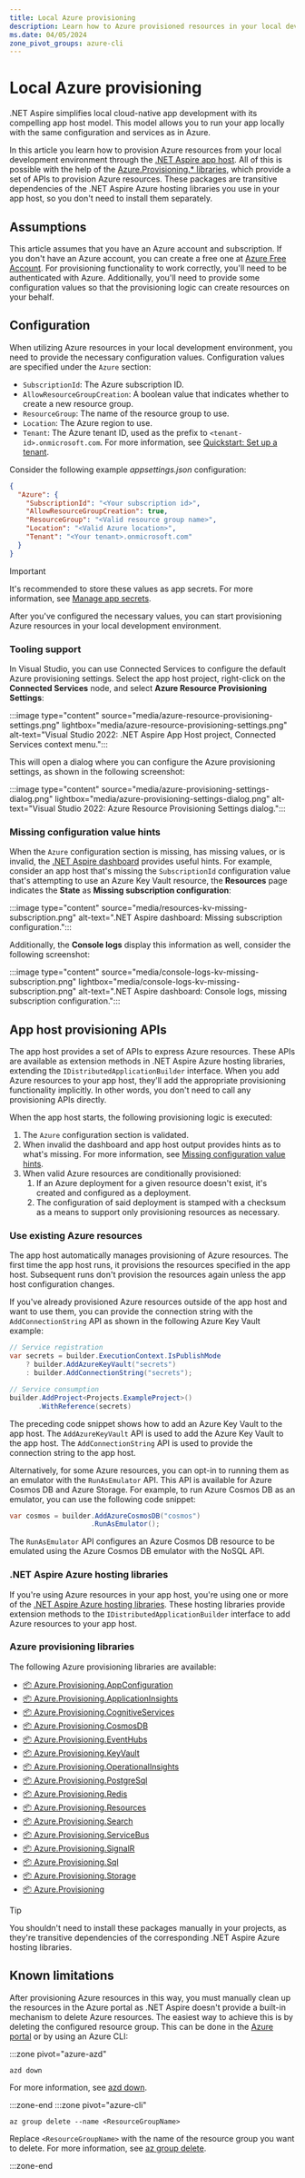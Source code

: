 ```yaml
---
title: Local Azure provisioning
description: Learn how to Azure provisioned resources in your local development environment.
ms.date: 04/05/2024
zone_pivot_groups: azure-cli
---
```


# Local Azure provisioning

.NET Aspire simplifies local cloud-native app development with its compelling app host model. This model allows you to run your app locally with the same configuration and services as in Azure.

In this article you learn how to provision Azure resources from your local development environment through the [.NET Aspire app host](../../fundamentals/app-host-overview.md). All of this is possible with the help of the [Azure.Provisioning.* libraries](#azure-provisioning-libraries), which provide a set of APIs to provision Azure resources. These packages are transitive dependencies of the .NET Aspire Azure hosting libraries you use in your app host, so you don't need to install them separately.

## Assumptions

This article assumes that you have an Azure account and subscription. If you don't have an Azure account, you can create a free one at [Azure Free Account](https://azure.microsoft.com/free/). For provisioning functionality to work correctly, you'll need to be authenticated with Azure. Additionally, you'll need to provide some configuration values so that the provisioning logic can create resources on your behalf.

## Configuration

When utilizing Azure resources in your local development environment, you need to provide the necessary configuration values. Configuration values are specified under the `Azure` section:

- `SubscriptionId`: The Azure subscription ID.
- `AllowResourceGroupCreation`: A boolean value that indicates whether to create a new resource group.
- `ResourceGroup`: The name of the resource group to use.
- `Location`: The Azure region to use.
- `Tenant`: The Azure tenant ID, used as the prefix to `<tenant-id>.onmicrosoft.com`. For more information, see [Quickstart: Set up a tenant](/entra/identity-platform/quickstart-create-new-tenant).

Consider the following example _appsettings.json_ configuration:

```json
{
  "Azure": {
    "SubscriptionId": "<Your subscription id>",
    "AllowResourceGroupCreation": true,
    "ResourceGroup": "<Valid resource group name>",
    "Location": "<Valid Azure location>",
    "Tenant": "<Your tenant>.onmicrosoft.com"
  }
}
```

> [!IMPORTANT]
> It's recommended to store these values as app secrets. For more information, see [Manage app secrets](/aspnet/core/security/app-secrets).

After you've configured the necessary values, you can start provisioning Azure resources in your local development environment.

### Tooling support

In Visual Studio, you can use Connected Services to configure the default Azure provisioning settings. Select the app host project, right-click on the **Connected Services** node, and select **Azure Resource Provisioning Settings**:

:::image type="content" source="media/azure-resource-provisioning-settings.png" lightbox="media/azure-resource-provisioning-settings.png" alt-text="Visual Studio 2022: .NET Aspire App Host project, Connected Services context menu.":::

This will open a dialog where you can configure the Azure provisioning settings, as shown in the following screenshot:

:::image type="content" source="media/azure-provisioning-settings-dialog.png" lightbox="media/azure-provisioning-settings-dialog.png" alt-text="Visual Studio 2022: Azure Resource Provisioning Settings dialog.":::

### Missing configuration value hints

When the `Azure` configuration section is missing, has missing values, or is invalid, the [.NET Aspire dashboard](../../fundamentals/dashboard.md) provides useful hints. For example, consider an app host that's missing the `SubscriptionId` configuration value that's attempting to use an Azure Key Vault resource, the **Resources** page indicates the **State** as **Missing subscription configuration**:

:::image type="content" source="media/resources-kv-missing-subscription.png" alt-text=".NET Aspire dashboard: Missing subscription configuration.":::

Additionally, the **Console logs** display this information as well, consider the following screenshot:

:::image type="content" source="media/console-logs-kv-missing-subscription.png" lightbox="media/console-logs-kv-missing-subscription.png" alt-text=".NET Aspire dashboard: Console logs, missing subscription configuration.":::

## App host provisioning APIs

The app host provides a set of APIs to express Azure resources. These APIs are available as extension methods in .NET Aspire Azure hosting libraries, extending the `IDistributedApplicationBuilder` interface. When you add Azure resources to your app host, they'll add the appropriate provisioning functionality implicitly. In other words, you don't need to call any provisioning APIs directly.

When the app host starts, the following provisioning logic is executed:

1. The `Azure` configuration section is validated.
1. When invalid the dashboard and app host output provides hints as to what's missing. For more information, see [Missing configuration value hints](#missing-configuration-value-hints).
1. When valid Azure resources are conditionally provisioned:
    1. If an Azure deployment for a given resource doesn't exist, it's created and configured as a deployment.
    1. The configuration of said deployment is stamped with a checksum as a means to support only provisioning resources as necessary.

### Use existing Azure resources

The app host automatically manages provisioning of Azure resources. The first time the app host runs, it provisions the resources specified in the app host. Subsequent runs don't provision the resources again unless the app host configuration changes.

If you've already provisioned Azure resources outside of the app host and want to use them, you can provide the connection string with the `AddConnectionString` API as shown in the following Azure Key Vault example:

```csharp
// Service registration
var secrets = builder.ExecutionContext.IsPublishMode
    ? builder.AddAzureKeyVault("secrets")
    : builder.AddConnectionString("secrets");

// Service consumption
builder.AddProject<Projects.ExampleProject>()
       .WithReference(secrets)
```

The preceding code snippet shows how to add an Azure Key Vault to the app host. The `AddAzureKeyVault` API is used to add the Azure Key Vault to the app host. The `AddConnectionString` API is used to provide the connection string to the app host.

Alternatively, for some Azure resources, you can opt-in to running them as an emulator with the `RunAsEmulator` API. This API is available for Azure Cosmos DB and Azure Storage. For example, to run Azure Cosmos DB as an emulator, you can use the following code snippet:

```csharp
var cosmos = builder.AddAzureCosmosDB("cosmos")
                    .RunAsEmulator();
```

The `RunAsEmulator` API configures an Azure Cosmos DB resource to be emulated using the Azure Cosmos DB emulator with the NoSQL API.

### .NET Aspire Azure hosting libraries

If you're using Azure resources in your app host, you're using one or more of the [.NET Aspire Azure hosting libraries](../../fundamentals/app-host-overview.md#azure-hosting-libraries). These hosting libraries provide extension methods to the `IDistributedApplicationBuilder` interface to add Azure resources to your app host.

### Azure provisioning libraries

The following Azure provisioning libraries are available:

- [📦 Azure.Provisioning.AppConfiguration](https://www.nuget.org/packages/Azure.Provisioning.AppConfiguration)
- [📦 Azure.Provisioning.ApplicationInsights](https://www.nuget.org/packages/Azure.Provisioning.ApplicationInsights)
- [📦 Azure.Provisioning.CognitiveServices](https://www.nuget.org/packages/Azure.Provisioning.CognitiveServices)
- [📦 Azure.Provisioning.CosmosDB](https://www.nuget.org/packages/Azure.Provisioning.CosmosDB)
- [📦 Azure.Provisioning.EventHubs](https://www.nuget.org/packages/Azure.Provisioning.EventHubs)
- [📦 Azure.Provisioning.KeyVault](https://www.nuget.org/packages/Azure.Provisioning.KeyVault)
- [📦 Azure.Provisioning.OperationalInsights](https://www.nuget.org/packages/Azure.Provisioning.OperationalInsights)
- [📦 Azure.Provisioning.PostgreSql](https://www.nuget.org/packages/Azure.Provisioning.PostgreSql)
- [📦 Azure.Provisioning.Redis](https://www.nuget.org/packages/Azure.Provisioning.Redis)
- [📦 Azure.Provisioning.Resources](https://www.nuget.org/packages/Azure.Provisioning.Resources)
- [📦 Azure.Provisioning.Search](https://www.nuget.org/packages/Azure.Provisioning.Search)
- [📦 Azure.Provisioning.ServiceBus](https://www.nuget.org/packages/Azure.Provisioning.ServiceBus)
- [📦 Azure.Provisioning.SignalR](https://www.nuget.org/packages/Azure.Provisioning.SignalR)
- [📦 Azure.Provisioning.Sql](https://www.nuget.org/packages/Azure.Provisioning.Sql)
- [📦 Azure.Provisioning.Storage](https://www.nuget.org/packages/Azure.Provisioning.Storage)
- [📦 Azure.Provisioning](https://www.nuget.org/packages/Azure.Provisioning)

> [!TIP]
> You shouldn't need to install these packages manually in your projects, as they're transitive dependencies of the corresponding .NET Aspire Azure hosting libraries.

## Known limitations

After provisioning Azure resources in this way, you must manually clean up the resources in the Azure portal as .NET Aspire doesn't provide a built-in mechanism to delete Azure resources. The easiest way to achieve this is by deleting the configured resource group. This can be done in the [Azure portal](/azure/azure-resource-manager/management/delete-resource-group?tabs=azure-portal#delete-resource-group) or by using an Azure CLI:

:::zone pivot="azure-azd"

```azdeveloper
azd down
```

For more information, see [azd down](/azure/developer/azure-developer-cli/reference#azd-down).

:::zone-end
:::zone pivot="azure-cli"

```azurecli
az group delete --name <ResourceGroupName>
```

Replace `<ResourceGroupName>` with the name of the resource group you want to delete. For more information, see [az group delete](/cli/azure/group#az-group-delete).

:::zone-end
